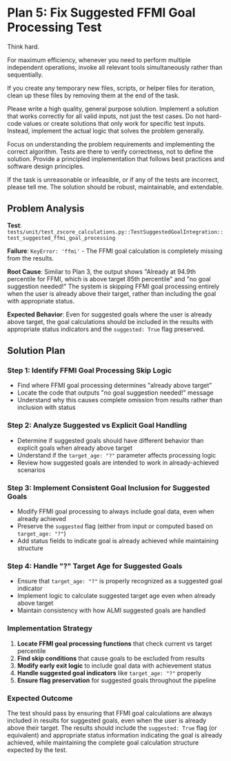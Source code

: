 # Plan 5: Fix Suggested FFMI Goal Processing Test

Think hard.

For maximum efficiency, whenever you need to perform multiple independent operations, invoke all relevant tools simultaneously rather than sequentially.

If you create any temporary new files, scripts, or helper files for iteration, clean up these files by removing them at the end of the task.

Please write a high quality, general purpose solution. Implement a solution that works correctly for all valid inputs, not just the test cases. Do not hard-code values or create solutions that only work for specific test inputs. Instead, implement the actual logic that solves the problem generally.

Focus on understanding the problem requirements and implementing the correct algorithm. Tests are there to verify correctness, not to define the solution. Provide a principled implementation that follows best practices and software design principles.

If the task is unreasonable or infeasible, or if any of the tests are incorrect, please tell me. The solution should be robust, maintainable, and extendable.

## Problem Analysis

**Test**: `tests/unit/test_zscore_calculations.py::TestSuggestedGoalIntegration::test_suggested_ffmi_goal_processing`

**Failure**: `KeyError: 'ffmi'` - The FFMI goal calculation is completely missing from the results.

**Root Cause**: Similar to Plan 3, the output shows "Already at 94.9th percentile for FFMI, which is above target 85th percentile" and "no goal suggestion needed!" The system is skipping FFMI goal processing entirely when the user is already above their target, rather than including the goal with appropriate status.

**Expected Behavior**: Even for suggested goals where the user is already above target, the goal calculations should be included in the results with appropriate status indicators and the `suggested: True` flag preserved.

## Solution Plan

### Step 1: Identify FFMI Goal Processing Skip Logic
- Find where FFMI goal processing determines "already above target"
- Locate the code that outputs "no goal suggestion needed!" message
- Understand why this causes complete omission from results rather than inclusion with status

### Step 2: Analyze Suggested vs Explicit Goal Handling
- Determine if suggested goals should have different behavior than explicit goals when already above target
- Understand if the `target_age: "?"` parameter affects processing logic
- Review how suggested goals are intended to work in already-achieved scenarios

### Step 3: Implement Consistent Goal Inclusion for Suggested Goals
- Modify FFMI goal processing to always include goal data, even when already achieved
- Preserve the `suggested` flag (either from input or computed based on `target_age: "?"`)
- Add status fields to indicate goal is already achieved while maintaining structure

### Step 4: Handle "?" Target Age for Suggested Goals
- Ensure that `target_age: "?"` is properly recognized as a suggested goal indicator
- Implement logic to calculate suggested target age even when already above target
- Maintain consistency with how ALMI suggested goals are handled

### Implementation Strategy

1. **Locate FFMI goal processing functions** that check current vs target percentile
2. **Find skip conditions** that cause goals to be excluded from results
3. **Modify early exit logic** to include goal data with achievement status
4. **Handle suggested goal indicators** like `target_age: "?"` properly
5. **Ensure flag preservation** for suggested goals throughout the pipeline

### Expected Outcome

The test should pass by ensuring that FFMI goal calculations are always included in results for suggested goals, even when the user is already above their target. The results should include the `suggested: True` flag (or equivalent) and appropriate status information indicating the goal is already achieved, while maintaining the complete goal calculation structure expected by the test.